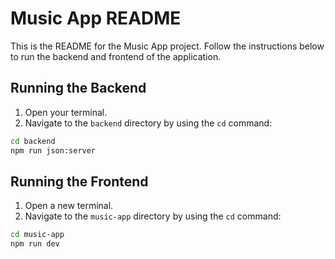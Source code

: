 # Music App README

This is the README for the Music App project. Follow the instructions below to run the backend and frontend of the application.

## Running the Backend

1. Open your terminal.
2. Navigate to the `backend` directory by using the `cd` command:

```bash
cd backend
npm run json:server
```

## Running the Frontend

1. Open a new terminal.
2. Navigate to the `music-app` directory by using the `cd` command:

```bash
cd music-app
npm run dev
```